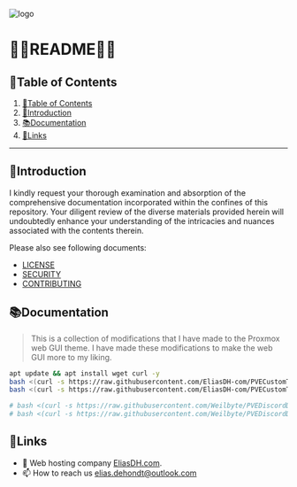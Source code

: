![logo](https://eliasdh.com/assets/media/images/logo-github.png)
# 💙🤍README🤍💙

## 📘Table of Contents

1. [📘Table of Contents](#📘table-of-contents)
2. [🖖Introduction](#🖖introduction)
3. [📚Documentation](#📚documentation)
4. [🔗Links](#🔗links)

---

## 🖖Introduction

I kindly request your thorough examination and absorption of the comprehensive documentation incorporated within the confines of this repository. Your diligent review of the diverse materials provided herein will undoubtedly enhance your understanding of the intricacies and nuances associated with the contents therein.

Please also see following documents:
- [LICENSE](LICENSE.md)
- [SECURITY](SECURITY.md)
- [CONTRIBUTING](CONTRIBUTING.md)

## 📚Documentation

> This is a collection of modifications that I have made to the Proxmox web GUI theme. I have made these modifications to make the web GUI more to my liking.
```bash
apt update && apt install wget curl -y
bash <(curl -s https://raw.githubusercontent.com/EliasDH-com/PVECustomTheme/master/PVECustomTheme.sh ) install
bash <(curl -s https://raw.githubusercontent.com/EliasDH-com/PVECustomTheme/master/PVECustomTheme.sh ) uninstall

# bash <(curl -s https://raw.githubusercontent.com/Weilbyte/PVEDiscordDark/master/PVEDiscordDark.sh ) uninstall
# bash <(curl -s https://raw.githubusercontent.com/Weilbyte/PVEDiscordDark/master/PVEDiscordDark.sh ) install
```

## 🔗Links
- 👯 Web hosting company [EliasDH.com](https://eliasdh.com).
- 📫 How to reach us elias.dehondt@outlook.com
